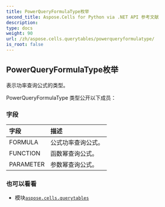 ```yaml
---
title: PowerQueryFormulaType枚举
second_title: Aspose.Cells for Python via .NET API 参考文献
description:
type: docs
weight: 90
url: /zh/aspose.cells.querytables/powerqueryformulatype/
is_root: false
---
```

## PowerQueryFormulaType枚举
表示功率查询公式的类型。



PowerQueryFormulaType 类型公开以下成员：

### 字段
|字段|描述|
| :- | :- |
| FORMULA |公式功率查询公式。|
| FUNCTION |函数幂查询公式。|
| PARAMETER |参数幂查询公式。|



### 也可以看看
* 模块[`aspose.cells.querytables`](..)
